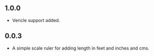 ## 1.0.0

* Vericle support added.

## 0.0.3

* A simple scale ruler for adding length in feet and inches and cms.

